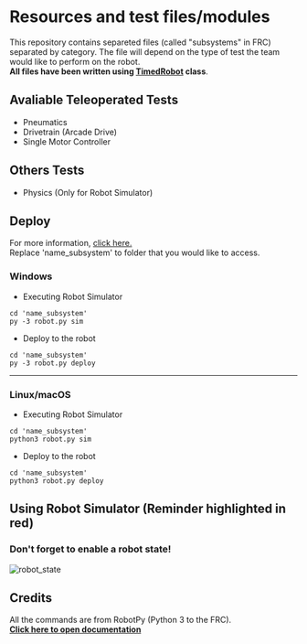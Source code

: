 # Resources and test files/modules

This repository contains separeted files (called "subsystems" in FRC) separated by category. The file will depend on the type of test the team would like to perform on the robot.
<br>**All files have been written using <a href="https://robotpy.readthedocs.io/projects/wpilib/en/latest/wpilib/TimedRobot.html">TimedRobot</a> class**.
## Avaliable Teleoperated Tests
- Pneumatics
- Drivetrain (Arcade Drive)
- Single Motor Controller
## Others Tests
- Physics (Only for Robot Simulator)
## Deploy
For more information, <a href="https://robotpy.readthedocs.io/en/stable/guide/deploy.html">click here.</a><br>
Replace 'name_subsystem' to folder that you would like to access.
### Windows
- Executing Robot Simulator
```
cd 'name_subsystem'
py -3 robot.py sim
```
- Deploy to the robot
```
cd 'name_subsystem'
py -3 robot.py deploy
```
---
### Linux/macOS
- Executing Robot Simulator
```
cd 'name_subsystem'
python3 robot.py sim
```
- Deploy to the robot
```
cd 'name_subsystem'
python3 robot.py deploy
```
## Using Robot Simulator (Reminder highlighted in red)
### Don't forget to enable a robot state!<br>
![robot_state](https://user-images.githubusercontent.com/73722088/161405945-4b1c07eb-d35c-4ab3-ae5f-e23df67c188e.png)
## Credits
All the commands are from RobotPy (Python 3 to the FRC).<br>
**<a href="https://robotpy.readthedocs.io/en/stable/index.html">Click here to open documentation</a>**
